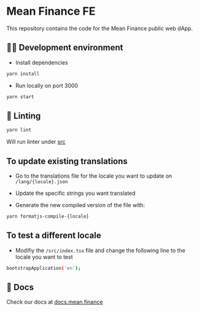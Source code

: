 # Mean Finance FE

This repository contains the code for the Mean Finance public web dApp.

## 👨‍💻 Development environment

- Install dependencies

```bash
yarn install
```

- Run locally on port 3000

```bash
yarn start
```

## 🧪 Linting

```bash
yarn lint
```

Will run linter under [src](./src)

## To update existing translations

- Go to the translations file for the locale you want to update on `/lang/{locale}.json`

- Update the specific strings you want translated

- Generate the new compiled version of the file with:

```bash
yarn formatjs-compile-{locale}
```

## To test a different locale

- Modifiy the `/src/index.tsx` file and change the following line to the locale you want to test

```bash
bootstrapApplication('en');
```

## 📖 Docs

Check our docs at [docs.mean.finance](https://docs.mean.finance)
